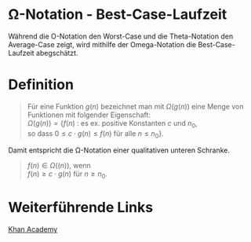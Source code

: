 # Ω-Notation - Best-Case-Laufzeit
Während die O-Notation den Worst-Case und die Theta-Notation den Average-Case zeigt, wird mithilfe der Omega-Notation die Best-Case-Laufzeit abegschätzt.

# Definition
> Für eine Funktion $g(n)$ bezeichnet man mit $Ω(g(n))$ eine Menge von Funktionen mit folgender Eigenschaft:  
> $Ω(g(n)) = \{f(n)$ : es ex. positive Konstanten $c$ und $n_0$,  
> so dass $0 ≤ c ⋅ g(n) ≤ f(n)$ für alle $n ≤ n_0\}$.

Damit entspricht die Ω-Notation einer qualitativen unteren Schranke.

> $f(n) ∈ Ω ((n))$, wenn  
> $f(n) ≥ c ⋅ g(n)$ für $n ≥ n_0$.

# Weiterführende Links
[Khan Academy](https://de.khanacademy.org/computing/computer-science/algorithms/asymptotic-notation/a/big-big-omega-notation)